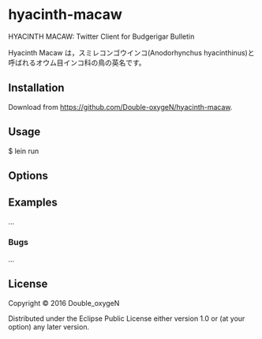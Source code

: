 # hyacinth-macaw

HYACINTH MACAW: Twitter Client for Budgerigar Bulletin

Hyacinth Macaw は，スミレコンゴウインコ(Anodorhynchus hyacinthinus)と呼ばれるオウム目インコ科の鳥の英名です。

## Installation

Download from https://github.com/Double-oxygeN/hyacinth-macaw.

## Usage

  $ lein run

## Options

## Examples

...

### Bugs

...

## License

Copyright © 2016 Double_oxygeN

Distributed under the Eclipse Public License either version 1.0 or (at
your option) any later version.
